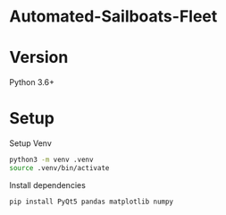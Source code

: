# Automated-Sailboats-Fleet

# Version
Python 3.6+

# Setup

Setup Venv
```bash
python3 -m venv .venv
source .venv/bin/activate
```

Install dependencies
```bash
pip install PyQt5 pandas matplotlib numpy
```